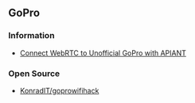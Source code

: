 ## GoPro

### Information
- [Connect WebRTC to Unofficial GoPro with APIANT](https://apiant.com/connect/WebRTC-to-Unofficial-GoPro)


### Open Source
- [KonradIT/goprowifihack](https://github.com/KonradIT/goprowifihack)

